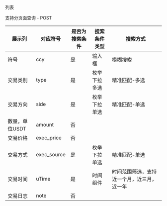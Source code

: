 
列表

支持分页面查询 - POST

| 展示列       | 对应符号        | 是否为搜索条件 | 搜索条件类型 | 搜索方式                  |
|-----------|-------------|---------|--------|-----------------------|
| 符号        | ccy         | 是       | 输入框    | 模糊搜索                  |
| 交易类别      | type        | 是       | 枚举下拉多选 | 精准匹配-多选               |
| 交易方向      | side        | 是       | 枚举下拉单选 | 精准匹配-单选               |
| 数量，单位USDT | amount      | 否       |        |                       |
| 交易价格      | exec_price  | 否       |        |                       |
| 交易方式      | exec_source | 是       | 枚举下拉单选 | 精准匹配-单选               |
| 交易时间      | uTime       | 是       | 时间组件   | 时间范围筛选，支持近一个月，近三月，近一年 |
| 交易日志      | note        | 否       |        |                       |

